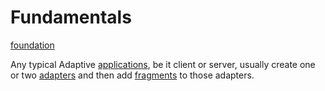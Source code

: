 # Fundamentals

[foundation](def://?inline)

Any typical Adaptive [applications](guide://), be it client or server, usually create
one or two [adapters](guide://) and then add [fragments](guide://) to those adapters.
